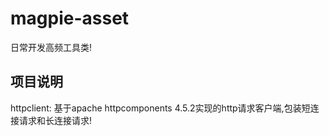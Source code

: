 magpie-asset
======
日常开发高频工具类!

## 项目说明
httpclient: 基于apache httpcomponents 4.5.2实现的http请求客户端,包装短连接请求和长连接请求!

